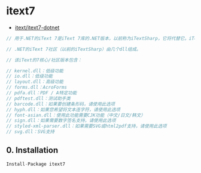 # itext7

- [itext/itext7-dotnet](https://github.com/itext/itext7-dotnet)

```c#
// 用于.NET的iText 7是iText 7库的.NET版本，以前称为iTextSharp，它将代替它。iText 7为希望利用PDF带来的好处的开发人员提供了新的SDK级别。配备了更好的文档引擎，高级和低级编程功能以及创建，编辑和编辑文件的功能。

// .NET的iText 7社区（以前的iTextSharp）由几个dll组成。

// 该iText的7核心/社区版本包含：

// kernel.dll：低级功能
// io.dll：低级功能
// layout.dll：高级功能
// forms.dll：AcroForms
// pdfa.dll：PDF / A特定功能
// pdftest.dll：测试助手类
// barcode.dll：如果要创建条形码，请使用此选项
// hyph.dll：如果您希望将文本连字符，请使用此选项
// font-asian.dll：使用此功能需要CJK功能（中文/日文/韩文）
// sign.dll：如果需要数字签名支持，请使用此选项
// styled-xml-parser.dll：如果需要SVG或html2pdf支持，请使用此选项
// svg.dll：SVG支持


```

## 0. Installation

```c#
Install-Package itext7
```
